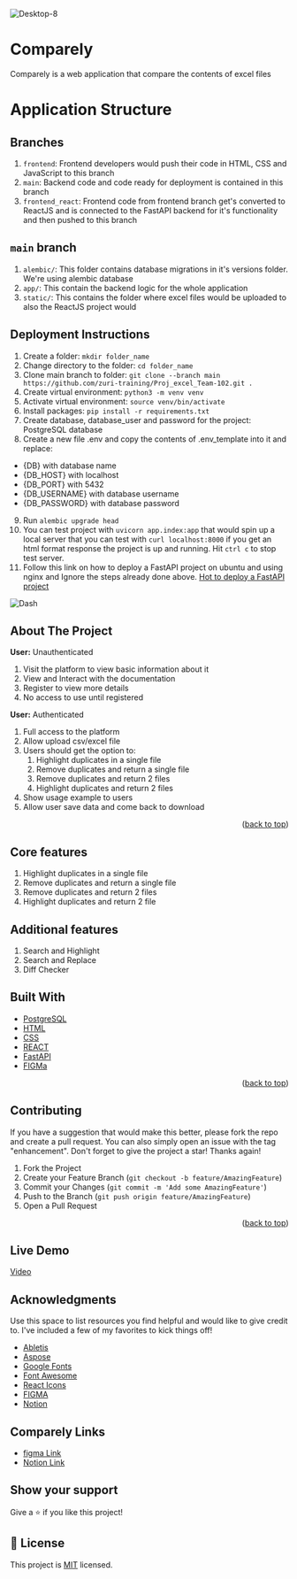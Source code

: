![Desktop-8](https://user-images.githubusercontent.com/74157337/183978743-d50a4736-f83c-4e66-b21c-8a8b08eb77c0.png)

# Comparely

Comparely is a web application that compare the contents of excel files

# Application Structure

## Branches

1. `frontend`: Frontend developers would push their code in HTML, CSS and JavaScript to this branch
2. `main`: Backend code and code ready for deployment is contained in this branch
3. `frontend_react`: Frontend code from frontend branch get's converted to ReactJS and is connected to
   the FastAPI backend for it's functionality and then pushed to this branch

## `main` branch

1. `alembic/`: This folder contains database migrations in it's versions folder. We're using alembic database
2. `app/`: This contain the backend logic for the whole application
3. `static/`: This contains the folder where excel files would be uploaded to also the ReactJS project would

## Deployment Instructions

1. Create a folder: `mkdir folder_name`
2. Change directory to the folder: `cd folder_name`
3. Clone main branch to folder: `git clone --branch main https://github.com/zuri-training/Proj_excel_Team-102.git .`
4. Create virtual environment: `python3 -m venv venv`
5. Activate virtual environment: `source venv/bin/activate`
6. Install packages: `pip install -r requirements.txt`
7. Create database, database_user and password for the project: PostgreSQL database
8. Create a new file .env and copy the contents of .env_template into it and replace:

-   {DB} with database name
-   {DB_HOST} with localhost
-   {DB_PORT} with 5432
-   {DB_USERNAME} with database username
-   {DB_PASSWORD} with database password

9. Run `alembic upgrade head`
10. You can test project with `uvicorn app.index:app` that would spin up a local server that you can test with `curl localhost:8000` if you get an html format response the project is up and running. Hit `ctrl c` to stop test server.
11. Follow this link on how to deploy a FastAPI project on ubuntu and using nginx and Ignore the steps already done above. [Hot to deploy a FastAPI project](https://www.vultr.com/docs/how-to-deploy-fastapi-applications-with-gunicorn-and-nginx-on-ubuntu-20-04/)

![Dash](https://user-images.githubusercontent.com/74157337/183977059-3c46aed6-fe78-406b-a73f-25a8a4082cd8.png)

<!-- ABOUT THE PROJECT -->

## About The Project

**User:** Unauthenticated

1. Visit the platform to view basic information about it
2. View and Interact with the documentation
3. Register to view more details
4. No access to use until registered

**User:** Authenticated

1. Full access to the platform
2. Allow upload csv/excel file
3. Users should get the option to:
    1. Highlight duplicates in a single file
    2. Remove duplicates and return a single file
    3. Remove duplicates and return 2 files
    4. Highlight duplicates and return 2 files
4. Show usage example to users
5. Allow user save data and come back to download

<p align="right">(<a href="#readme-top">back to top</a>)</p>

## Core features

1.  Highlight duplicates in a single file
2.  Remove duplicates and return a single file
3.  Remove duplicates and return 2 files
4.  Highlight duplicates and return 2 file

## Additional features

1. Search and Highlight
2. Search and Replace
3. Diff Checker

## Built With

-   [PostgreSQL](https://postgresql.org/)
-   [HTML](https://learn-html.org/)
-   [CSS](https://web.dev/learn/css/)
-   [REACT](https://reactjs.org/)
-   [FastAPI](https://fastapi.tiangolo.com/)
-   [FIGMa](www.figma.com)

<p align="right">(<a href="#readme-top">back to top</a>)</p>

<!-- CONTRIBUTING -->

## Contributing

If you have a suggestion that would make this better, please fork the repo and create a pull request. You can also simply open an issue with the tag "enhancement".
Don't forget to give the project a star! Thanks again!

1. Fork the Project
2. Create your Feature Branch (`git checkout -b feature/AmazingFeature`)
3. Commit your Changes (`git commit -m 'Add some AmazingFeature'`)
4. Push to the Branch (`git push origin feature/AmazingFeature`)
5. Open a Pull Request

<p align="right">(<a href="#readme-top">back to top</a>)</p>

## Live Demo

<a href="" target="_blank">Video</a>

<!-- ACKNOWLEDGMENTS -->

## Acknowledgments

Use this space to list resources you find helpful and would like to give credit to. I've included a few of my favorites to kick things off!

-   [Abletis](https://abletis.com)
-   [Aspose](https://www.Aspose.com/tools/emoji-cheat-sheet)
-   [Google Fonts](https://fonts.google.com/)
-   [Font Awesome](https://fontawesome.com)
-   [React Icons](https://react-icons.github.io/react-icons/search)
-   [FIGMA](https://figma.com)
-   [Notion](https://notion.so)

## Comparely Links

-   [figma Link](https://www.figma.com/file/bxyWr1yL7bF1wrqU8gVYAk/Comparely?node-id=807%3A5378)
-   [Notion Link](https://www.notion.so/Notes-bbbf7116e5584b938e976aabaadcd118)

## Show your support

Give a ⭐️ if you like this project!

## 📝 License

This project is [MIT](lic.url) licensed.
